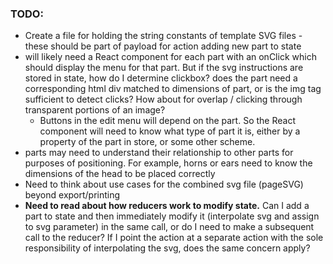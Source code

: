 ### TODO:
* Create a file for holding the string constants of template SVG files - these should be part of payload for action adding new part to state
* will likely need a React component for each part with an onClick which should display the menu for that part. But if the svg instructions are stored in state, how do I determine clickbox? does the part need a corresponding html div matched to dimensions of part, or is the img tag sufficient to detect clicks? How about for overlap / clicking through transparent portions of an image?
  * Buttons in the edit menu will depend on the part. So the React component will need to know what type of part it is, either by a property of the part in store, or some other scheme.
* parts may need to understand their relationship to other parts for purposes of positioning. For example, horns or ears need to know the dimensions of the head to be placed correctly
* Need to think about use cases for the combined svg file (pageSVG) beyond export/printing
* __Need to read about how reducers work to modify state.__ Can I add a part to state and then immediately modify it (interpolate svg and assign to svg parameter) in the same call, or do I need to make a subsequent call to the reducer? If I point the action at a separate action with the sole responsibility of interpolating the svg, does the same concern apply?
